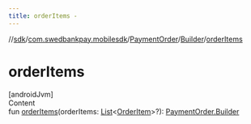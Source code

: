 ```yaml
---
title: orderItems -
---
```

//[sdk](../../../../index)/[com.swedbankpay.mobilesdk](../../index)/[PaymentOrder](../index)/[Builder](index)/[orderItems](order-items)



# orderItems  
[androidJvm]  
Content  
fun [orderItems](order-items)(orderItems: [List](https://kotlinlang.org/api/latest/jvm/stdlib/kotlin.collections/-list/index.html)<[OrderItem](../../-order-item/index)>?): [PaymentOrder.Builder](index)  



